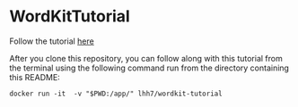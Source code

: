 # WordKitTutorial

Follow the tutorial [here](https://lujahh.github.io/technical-tutorial/tutorial)

After you clone this repository, you can follow along with this tutorial from the terminal using the following command run from the directory containing this README:
```
docker run -it  -v "$PWD:/app/" lhh7/wordkit-tutorial
```